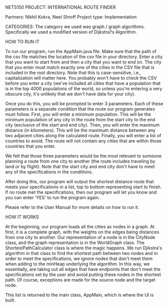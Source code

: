 NETS150 PROJECT: INTERNATIONAL ROUTE FINDER

Partners: Nikhil Kokra, Neel Shroff
Project type: Implementation

CATEGORIES: The category we used was graph / graph algorithms. Specifically we used a modified version of Dijkstra?s Algorithm.

HOW TO RUN IT

To run our program, run the AppMain.java file. Make sure that the path of the csv file matches the location of the csv file in your directory. Enter a city that you want to start from and then a city that you want to end on. The city that you enter must match exactly one of the cities in the CSV file that is included in the root directory. Note that this is case-sensitive, i.e., capitalization will matter here. You probably won't have to check the CSV before you enter a city (we've included all cities that have a population that is in the top 4000 populations of the world, so unless you're entering a very obscure city, it's unlikely that we don't have data for your city). 

Once you do this, you will be prompted to enter 3 parameters. Each of these parameters is a separate condition that the route our program generates must follow. First, you will enter a minimum population. This will be the minimum population of any city in the route from the start city to the end city (exclusive of the start and end city). Then, you will enter the maximum distance (in kilometers). This will be the maximum distance between any two adjacent cities along the calculated route. Finally, you will enter a list of countries to avoid. The route will not contain any cities that are within those countries that you enter.

We felt that those three parameters would be the most relevant to someone planning a route from one city to another (the route includes traveling by land or by flight). Note that the start city and end city don't have to meet any of the specifications in the conditions.

After doing this, our program will output the shortest distance route that meets your specifications in a list, top to bottom representing start to finish. If no route met the specifications, then our program will let you know and you can enter 'YES' to run the program again. 

Please refer to the User Manual for more details on how to run it.

HOW IT WORKS

At the beginning, our program loads all the cities as nodes in a graph. At first, it is a complete graph, with the weights on the edges being distances from one city to another. Our representation of a node is in the CityNode class, and the graph representation is in the WorldGraph class. The ShortestPathCalculator class is where the magic happens. We run Djikstra's algorithm in that class to find the shortest path between two nodes and in order to meet the specifications, we ignore nodes that don't meet them when adding to the minHeap underlying the algorithm. In this way, we essentially, are taking out all edges that have endpoints that don't meet the specifications set by the user and avoid putting these nodes in the shortest path. Of course, exceptions are made for the source node and the target node.

This list is returned to the main class, AppMain, which is where the UI is built. 